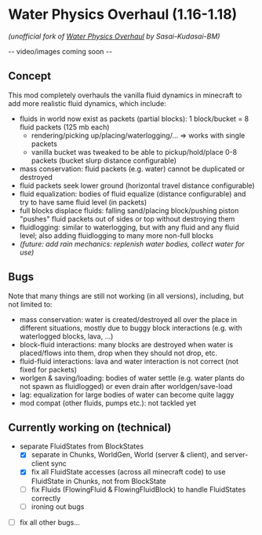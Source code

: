 # Water Physics Overhaul (1.16-1.18)
_(unofficial fork of [Water Physics Overhaul](https://github.com/Sasai-Kudasai-BM/Water-Physics-Overhaul) by Sasai-Kudasai-BM)_

-- video/images coming soon --

## Concept
This mod completely overhauls the vanilla fluid dynamics in minecraft to add more realistic fluid dynamics, which include:
- fluids in world now exist as packets (partial blocks): 1 block/bucket = 8 fluid packets (125 mb each)
  - rendering/picking up/placing/waterlogging/... => works with single packets
  - vanilla bucket was tweaked to be able to pickup/hold/place 0-8 packets (bucket slurp distance configurable)
- mass conservation: fluid packets (e.g. water) cannot be duplicated or destroyed
- fluid packets seek lower ground (horizontal travel distance configurable)
- fluid equalization: bodies of fluid equalize (distance configurable) and try to have same fluid level (in packets)
- full blocks displace fluids: falling sand/placing block/pushing piston "pushes" fluid packets out of sides or top without destroying them
- fluidlogging: similar to waterlogging, but with any fluid and any fluid level; also adding fluidlogging to many more non-full blocks
- _(future: add rain mechanics: replenish water bodies, collect water for use)_

## Bugs
Note that many things are still not working (in all versions), including, but not limited to:
- mass conservation: water is created/destroyed all over the place in different situations, mostly due to buggy block interactions (e.g. with waterlogged blocks, lava, ...)
- block-fluid interactions: many blocks are destroyed when water is placed/flows into them, drop when they should not drop, etc.
- fluid-fluid interactions: lava and water interaction is not correct (not fixed for packets)
- worlgen & saving/loading: bodies of water settle (e.g. water plants do not spawn as fluidlogged) or even drain after worldgen/save-load
- lag: equalization for large bodies of water can become quite laggy
- mod compat (other fluids, pumps etc.): not tackled yet

## Currently working on (technical)
- separate FluidStates from BlockStates
  - [x] separate in Chunks, WorldGen, World (server & client), and server-client sync
  - [x] fix all FluidState accesses (across all minecraft code) to use FluidState in Chunks, not from BlockState
  - [ ] fix Fluids (FlowingFluid & FlowingFluidBlock) to handle FluidStates correctly
  - [ ] ironing out bugs
- [ ] fix all other bugs...
